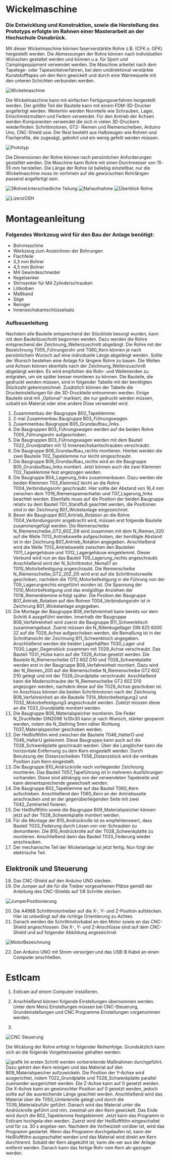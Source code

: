 # Wickelmaschine

### Die Entwicklung und Konstruktion, sowie die Herstellung des Prototyps erfolgte im Rahnen einer Masterarbeit an der Hochschule Osnabrück.

Mit dieser Wickelmaschine können faserverstärkte Rohre z.B. (CFK o. GFK) hergestellt werden. Die Abmessungen der Rohre können nach individuellen Wünschen gestaltet werden und können u.a. für Sport und Campingequipment verwendet werden. Die Maschine arbeitet nach dem Tapelege- oder Tapewickelverfahren, bei dem unidirektional verstärkte Kunststofftapes um den Kern gewickelt und durch eine Wärmequelle mit den unteren Schichten verbunden werden.

![Wickelmaschine](https://github.com/Simon0613/Wickelmaschine/assets/149043603/025445cb-805b-4898-ba74-c6d502e7f791)




Die Wickelmaschine kann mit einfachen Fertigungsverfahren hergestellt werden. Der größte Teil der Bauteile kann mit einem FDM-3D-Drucker angefertigt werden. Weiterhin werden Normteile wie Schrauben, Lager, Einschmelzmuttern und Federn verwendet. Für den Antrieb der Achsen werden Komponenten verwendet die sich in vielen 3D-Druckern wiederfinden: Schrittmotoren, GT2- Riemen und Riemenscheiben, Arduino Uno, CNC-Shield usw.  Der Rest besteht aus Halbzeugen wie Rohren und Flachprofile, die zugesägt, gebohrt und ein wenig gefeilt werden müssen. 

![Prototyp](https://github.com/Simon0613/Winding-Machine/assets/149043603/dafd721c-6806-4b19-a8d1-21fb84db15fe)

Die Dimensionen der Rohre können nach persönlichen Anforderungen gestalltet werden. Die Maschine kann Rohre mit einen Durchmesser von 15-55 mm herstellen. Die Länge der Rohre ist beliebig einstellbar, nur die Wickelmaschine muss im vorhinein auf die gewünschten Rohrlängen passend angefertigt sein.

![3RohreUnterschiedliche Teilung](https://github.com/Simon0613/Winding-Machine/assets/149043603/0af7add4-4a20-4e76-a316-02c705d3e2a4)
![Nahaufnahme](https://github.com/Simon0613/Winding-Machine/assets/149043603/f596b2fa-aa4a-4fbd-bd2a-50b659092b6b)
![Überblick Rohre](https://github.com/Simon0613/Winding-Machine/assets/149043603/d6790a5b-0d75-4a49-9b65-486a5ddf13c2)

![LizenzOSH](https://github.com/Simon0613/Wickelmaschine/assets/149043603/33c6dd5d-a7cb-4ab0-9db5-cbd49b78156b)


# Montageanleitung

### Folgendes Werkzeug wird für den Bau der Anlage benötigt:

- Bohrmaschine
- Werkzeug zum Anzeichnen der Bohrungen
- Flachfeile
- 3,3 mm Bohrer
- 4,5 mm Bohrer
- M4 Gewindeschneider
- Kegelsenker
- Stirnsenker für M4 Zylinderschrauben
- Lötkolben
- Maßband
- Säge
- Reiniger
- Innensechskantschlüsselsatz


### Aufbauanleitung
Nachdem alle Bauteile entsprechend der Stückliste besorgt wurden, kann mit dem Bauteilzuschnitt begonnen werden. Dazu werden die Rohre entsprechend der Zeichnung_Wellenzuschnitt abgelängt. Die Rohre mit der Bezeichnung T005_Führungsrohr und T060_Kern können je nach persönlichem Wunsch auf eine individuelle Länge abgelängt werden. Sollte der Wunsch bestehen eine Anlage für längere Rohre zu bauen. Die Wellen und Achsen können ebenfalls nach der Zeichnung_Wellenzuschnitt abgelängt werden. Es wird empfohlen die Rohr- und Wellenenden zu entgraten, um sie später besser montieren zu können.
Die Bauteile, die gedruckt werden müssen, sind in folgender Tabelle mit der benötigten Stückzahl gekennzeichnet. Zusätzlich können der Tabelle die Druckeinstellungen für die 3D-Druckteile entnommen werden. Einige Bauteile sind mit „Optional“ markiert, die nur gedruckt werden müssen, sobald ein Material oder eine andere Düse verwendet wird.

1. Zusammenbau der Baugruppe B02_Tapeklemme.
2. 2-mal Zusammenbau Baugruppe B03_Führungswagen.
3. Zusammenbau Baugruppe B05_Grundaufbau_links.
4. Die Baugruppen B03_Führungswagen werden auf die beiden Rohre T005_Führungsrohr aufgeschoben.
5. Die Baugruppen B03_Führungswagen werden mit dem Bauteil T022_Grundplatten mit 12 Innensechskantschrauben verschraubt.
6. Die Baugruppe B06_Grundaufbau_rechts montieren. Hierbei werden die zwei Bauteile T02_Tapeklemme nur leicht eingeschraubt.
7. Die Baugruppe B06_Grundaufbau_rechts wird an die Baugruppe B05_Grundaufbau_links montiert. Jetzt können auch die zwei Klemmen T02_Tapeklemme fest angezogen werden.
8. Die Baugruppe B04_Lagerung_links zusammenbauen. Dazu werden die beiden Klemmen T03_Klemme2 leicht an die Rohre T004_Verbindungsrohr geschraubt. Hier sollte der Abstand von 16,4 mm zwischen dem T019_Riemenspannerhalter und T07_Lagerung_links beachtet werden. Ebenfalls muss auf die Position der beiden Baugruppe relativ zu dem Bauteil T01_Standfuß geachtet werden, die Positionen sind in der Zeichnung B01_Wickelanlage eingezeichnet.
9. Bevor die Baugruppe B07_Antrieb_Rotation an die Rohre T004_Verbindungsrohr angebracht wird, müssen erst folgende Bauteile zusammengefügt werden. Die Riemenscheibe N_Riemenscheibe_GT2_60Z_D8 wird zusammen mit dem N_Riemen_320 auf die Welle T013_Antriebswelle aufgeschoben, der benötigte Abstand ist in der Zeichnung B07_Antrieb_Rotation angegeben. Anschließend wird die Welle T013_Antriebswelle zwischen den Bauteilen T011_Lagergehäuse und T012_Lagergehäuse eingeklemmt. Dieser Verbund wird nun an das Bauteil T09_Lagerung_rechts angeschraubt. Anschließend wird der N_Schrittmotor_Nema17 an T010_Motorbefestigung angeschraubt. Die Riemenscheibe N_Riemenscheibe_GT2_20Z_D5 wird erst auf die Schrittmotorwelle geschoben, nachdem die T010_Motorbefestigung in die Führung von der
T09_Lagerungrechts eingeführt worden ist. Die Spannung der T010_Motorbefestigung und das endgültige Anziehen der T018_Riemenklemme erfolgt später. Die Position der Baugruppe B07_Antrieb_Rotation auf den Rohren T004_Verbindungsrohr ist in Zeichnung B01_Wickelanlage angegeben.
10. Die Montage der Baugruppe B08_Verfahreinheit kann bereits vor dem Schritt 4 ausgeführt werden. Innerhalb der Baugruppe B08_Verfahreinheit wird zuerst die Baugruppe B11_Schwenktisch zusammengebaut. Zuerst müssen die N_Rillenkugellager DIN 625 6000 2Z auf die T029_Achse aufgeschoben werden, die Bemaßung ist in der Schnittansicht der Zeichnung B11_Schwenktisch angegeben. Anschließend werden die beiden Lagerhälften T030_Lager und T030_Lager_Gegenstück zusammen mit T029_Achse verschraubt. Das Bauteil T031_Hülse kann auf die T029_Achse gesetzt werden. Die Bauteile N_Riemenscheibe GT2 60Z D10 und T028_Schwenkplatte werden erst in der Baugruppe B08_Verfahreinheit montiert. Dazu wird der N_Riemen_200 auf die Riemenscheibe N_Riemenscheibe GT2 60Z D10 gelegt und mit der T028_Grundplatte verschraubt. Anschließend kann die Madenschraube der N_Riemenscheibe GT2 60Z D10 angezogen werden, nachdem diese auf die T029_Achse geschoben ist. Im Anschluss können die beiden Schrittmotoren nach der Zeichnung B08_Verfahreinheit an die Bauteile T014_Motorbefestigung2 und T032_Motorbefestigung3 angeschraubt werden. Zuletzt müssen diese an die T022_Grundplatte montiert werden.
11. Die Baugruppe B09_Materialspeicher montieren. Die Feder N_Druckfeder DIN2098 1x10x30 kann je nach Wunsch, stärker gespannt werden, indem die N_Stellring 5mm näher Richtung T037_Materialspeicher geschoben werden.
12. Der Heißluftföhn wird zwischen die Bauteile T046_HalterO und T046_HalterU geklemmt. Diese Baugruppe kann auch auf die T028_Schwenkplatte geschraubt werden. Über die Langlöcher kann die horizontale Entfernung zu dem Kern eingestellt werden. Durch Benutzung der Distanzscheiben T058_Distanzstück wird die vertikale Position zum Kern eingestellt.
13. Die Baugruppe B10_Andrückrolle nach vorliegender Zeichnung montieren. Das Bauteil T057_Tapeführung ist in mehreren Ausführungen vorhanden. Diese sind abhängig von der verwendeten Tapebreite und kann dementsprechende gewechselt werden.
14. Die Baugruppe B02_Tapeklemme auf das Bauteil T060_Kern aufschieben. Anschließend den T060_Kern an der Antriebsseite anschrauben und an der gegenüberliegenden Seite mit zwei T042_Zentrierteil fixieren.
15. Der Heißluftföhn sowie die Baugruppe B09_Materialspeicher können jetzt auf der T028_Schwenkplatte montiert werden.
16. Für die Montage der B10_Andrückrolle ist es empfehlenswert, dass Bauteil T033_Federung durch Lösen von vier Schrauben zu demontieren. Die B10_Andrückrolle auf der T028_Schwenkplatte zu montieren. Anschließend dann das Bauteil T033_Federung wieder anschrauben.
17. Der mechanische Teil der Wickelanlage ist jetzt fertig. Nun folgt der elektrische Teil.

## Elektronik und Steuerung

18. Das CNC-Shield auf den Arduino UNO stecken.
19. Die Jumper auf die für die Treiber vorgesehenen Plätze gemäß der Anleitung des CNC-Shields auf 1/8 Schritte stecken.

![JumperPositionierung](https://github.com/Simon0613/Wickelmaschine/assets/149043603/27e5ed69-fb7f-4f1d-800f-202c67c8d301)


20. Die A4988 Schrittmotortreiber auf die X-, Y- und Z-Position aufstecken. Hier ist unbedingt auf die richtige Orientierung zu Achten.
21. Danach werden die Schrittmotorkabel an den Motor sowie an das CNC-Shield angeschlossen. Die X-, Y- und Z-Anschlüsse sind auf dem CNC-Shield und auf folgender Abbildung angezeichnet

![MotorBezeichnung](https://github.com/Simon0613/Wickelmaschine/assets/149043603/46cfb5ea-360d-43a0-89ba-0c68688b0035)


22. Den Arduino UNO mit Strom versorgen und das USB-B Kabel an einen Computer anschließen.

# Estlcam
1. Estlcam auf einem Computer installieren.
2. Anschließend können folgende Einstellungen übernommen werden. Unter dem Menü Einstellungen müssen bei CNC-Steuerung, Grundeinstellungen und CNC Programme Einstellungen vorgenommen werden.


4. 
![CNC Steuerung](https://github.com/Simon0613/Wickelmaschine/assets/149043603/540466ba-cd1d-43c9-b502-5fd36ec3ddfc)


Die Wicklung der Rohre erfolgt in folgender Reihenfolge. Grundsätzlich kann sich an die folgende Vorgehensweise gehalten werden:

![grafik](https://github.com/Simon0613/Winding-Machine/assets/149043603/25ab0d49-9c42-49ad-8679-5bfe29fae374)
Im ersten Schritt werden vorbereitende Maßnahmen durchgeführt. Dazu gehört den Kern reinigen und das Material auf den B09_Materialspeicher aufzuwickeln. Die Position der Y-Achse wird ausgerichtet, indem T022_Grundplatte und T028_Schwenkplatte parallel zueinander ausgerichtet werden. Die Z-Achse kann auf 0 gesetzt werden. Die X-Achse kann an gewünschter Position auf 0 gesetzt werden, jedoch sollte auf die ausreichende Länge geachtet werden.
Anschließend wird das Material über die T050_Umlenkrolle gelegt und durch die T039_Materialzuführ geführt. Danach wird das Material unter die Andrückrolle geführt und min. zweimal um den Kern gewickelt. Das Ende wird durch die B02_Tapeklemme festgeklemmt. Jetzt kann das Programm in Estlcam hochgela-den werden. Zuerst wird der Heißluftföhn eingeschaltet und für ca. 30 s angelas-sen. Nachdem die Vorheizzeit vorüber ist, wird das Programm gestartet. Wenn das Programm durchgelaufen ist, kann der Heißluftföhn ausgeschaltet werden und das Material wird direkt am Kern durchtrennt. Sobald der Kern abgekühlt ist, kann die-ser aus der Anlage entfernt werden. Danach kann das fertige Rohr vom Kern ab-gezogen werden.



